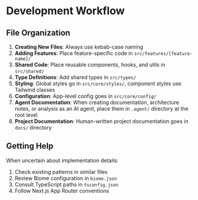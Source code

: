 # Development Workflow

## File Organization

1. **Creating New Files**: Always use kebab-case naming
2. **Adding Features**: Place feature-specific code in `src/features/[feature-name]/`
3. **Shared Code**: Place reusable components, hooks, and utils in `src/shared/`
4. **Type Definitions**: Add shared types in `src/types/`
5. **Styling**: Global styles go in `src/core/styles/`, component styles use Tailwind classes
6. **Configuration**: App-level config goes in `src/core/config/`
7. **Agent Documentation**: When creating documentation, architecture notes, or analysis as an AI agent, place them in `.agent/` directory at the root level
8. **Project Documentation**: Human-written project documentation goes in `docs/` directory

## Getting Help

When uncertain about implementation details:
1. Check existing patterns in similar files
2. Review Biome configuration in `biome.json`
3. Consult TypeScript paths in `tsconfig.json`
4. Follow Next.js App Router conventions
